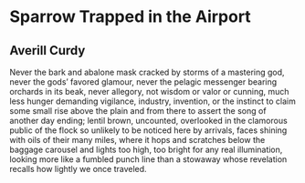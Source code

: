 # Sparrow Trapped in the Airport
## Averill Curdy
Never the bark and abalone mask
cracked by storms of a mastering god,
never the gods’ favored glamour, never
the pelagic messenger bearing orchards
in its beak, never allegory, not wisdom
or valor or cunning, much less hunger
demanding vigilance, industry, invention,
or the instinct to claim some small rise
above the plain and from there to assert
the song of another day ending;
lentil brown, uncounted, overlooked
in the clamorous public of the flock
so unlikely to be noticed here by arrivals,
faces shining with oils of their many miles,
where it hops and scratches below
the baggage carousel and lights too high,
too bright for any real illumination,
looking more like a fumbled punch line
than a stowaway whose revelation
recalls how lightly we once traveled.